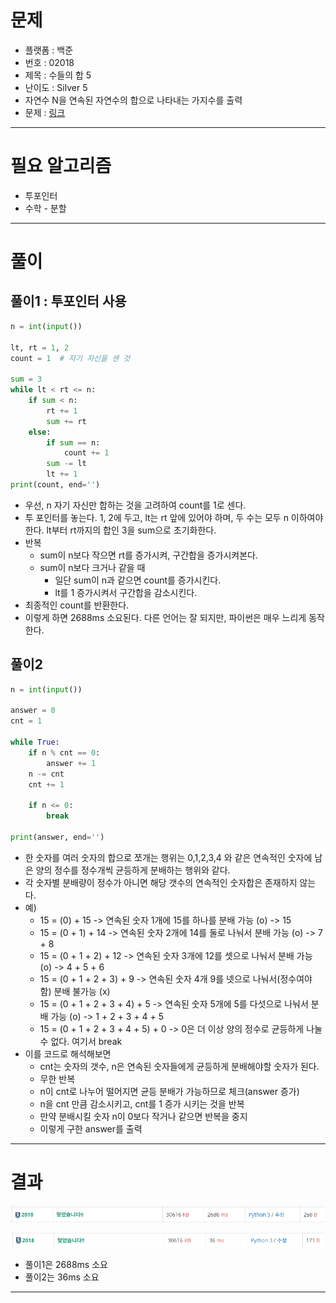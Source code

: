 # 문제
- 플랫폼 : 백준
- 번호 : 02018
- 제목 : 수들의 합 5
- 난이도 : Silver 5
- 자연수 N을 연속된 자연수의 합으로 나타내는 가지수를 출력
- 문제 : <a href="https://www.acmicpc.net/problem/2018" target="_blank">링크</a>

---

# 필요 알고리즘
- 투포인터
- 수학 - 분할

---

# 풀이

## 풀이1 : 투포인터 사용
```python
n = int(input())

lt, rt = 1, 2
count = 1  # 자기 자신을 센 것

sum = 3
while lt < rt <= n:
    if sum < n:
        rt += 1
        sum += rt
    else:
        if sum == n:
            count += 1
        sum -= lt
        lt += 1
print(count, end='')
```
- 우선, n 자기 자신만 합하는 것을 고려하여 count를 1로 센다.
- 투 포인터를 놓는다. 1, 2에 두고, lt는 rt 앞에 있어야 하며, 두 수는 모두 n 이하여야한다. lt부터 rt까지의 합인 3을 sum으로 초기화한다.
- 반복
  - sum이 n보다 작으면 rt를 증가시켜, 구간합을 증가시켜본다.
  - sum이 n보다 크거나 같을 때
    - 일단 sum이 n과 같으면 count를 증가시킨다.
    - lt를 1 증가시켜서 구간합을 감소시킨다.
- 최종적인 count를 반환한다.
- 이렇게 하면 2688ms 소요된다. 다른 언어는 잘 되지만, 파이썬은 매우 느리게 동작한다.

## 풀이2
```python
n = int(input())

answer = 0
cnt = 1

while True:
    if n % cnt == 0:
        answer += 1
    n -= cnt
    cnt += 1

    if n <= 0:
        break

print(answer, end='')
```
- 한 숫자를 여러 숫자의 합으로 쪼개는 행위는 0,1,2,3,4 와 같은 연속적인 숫자에 남은 양의 정수를 정수개씩 균등하게 분배하는 행위와 같다.
- 각 숫자별 분배량이 정수가 아니면 해당 갯수의 연속적인 숫자합은 존재하지 않는다.
- 예)
  - 15 = (0) + 15 -> 연속된 숫자 1개에 15를 하나를 분배 가능 (o) -> 15
  - 15 = (0 + 1) + 14 -> 연속된 숫자 2개에 14를 둘로 나눠서 분배 가능 (o) -> 7 + 8
  - 15 = (0 + 1 + 2) + 12 -> 연속된 숫자 3개에 12를 셋으로 나눠서 분배 가능 (o) -> 4 + 5 + 6
  - 15 = (0 + 1 + 2 + 3) + 9 -> 연속된 숫자 4개 9를 넷으로 나눠서(정수여야 함) 분배 불가능 (x)
  - 15 = (0 + 1 + 2 + 3 + 4) + 5 -> 연속된 숫자 5개에 5를 다섯으로 나눠서 분배 가능 (o) -> 1 + 2 + 3 + 4 + 5
  - 15 = (0 + 1 + 2 + 3 + 4 + 5) + 0 -> 0은 더 이상 양의 정수로 균등하게 나눌 수 없다. 여기서 break
- 이를 코드로 해석해보면
  - cnt는 숫자의 갯수, n은 연속된 숫자들에게 균등하게 분배해야할 숫자가 된다.
  - 무한 반복
  - n이 cnt로 나누어 떨어지면 균등 분배가 가능하므로 체크(answer 증가)
  - n을 cnt 만큼 감소시키고, cnt를 1 증가 시키는 것을 반복
  - 만약 분배시킬 숫자 n이 0보다 작거나 같으면 반복을 중지
  - 이렇게 구한 answer를 출력

---

# 결과
![img.png](imgs/result1.png)

![img.png](imgs/result2.png)

- 풀이1은 2688ms 소요
- 풀이2는 36ms 소요

---
